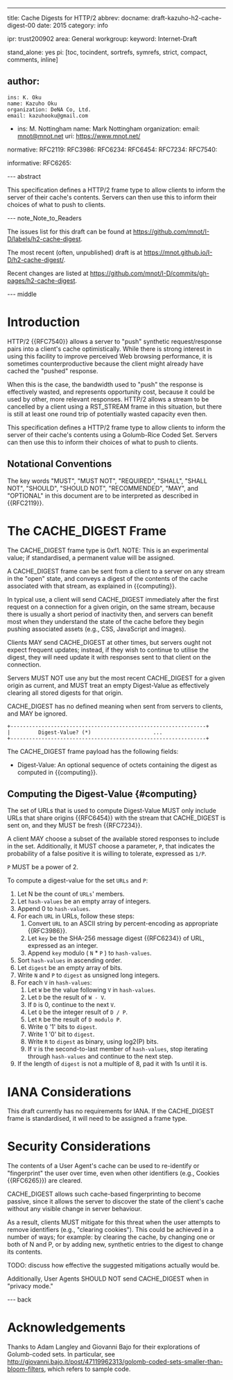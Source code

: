 ---
title: Cache Digests for HTTP/2
abbrev:
docname: draft-kazuho-h2-cache-digest-00
date: 2015
category: info

ipr: trust200902
area: General
workgroup: 
keyword: Internet-Draft

stand_alone: yes
pi: [toc, tocindent, sortrefs, symrefs, strict, compact, comments, inline]

author:
 -
    ins: K. Oku
    name: Kazuho Oku
    organization: DeNA Co, Ltd.
    email: kazuhooku@gmail.com

 -
    ins: M. Nottingham
    name: Mark Nottingham
    organization: 
    email: mnot@mnot.net
    uri: https://www.mnot.net/

normative:
  RFC2119:
  RFC3986:
  RFC6234:
  RFC6454:
  RFC7234:
  RFC7540:

informative:
  RFC6265:


--- abstract

This specification defines a HTTP/2 frame type to allow clients to inform the server of their
cache's contents. Servers can then use this to inform their choices of what to push to clients.


--- note_Note_to_Readers

The issues list for this draft can be found at <https://github.com/mnot/I-D/labels/h2-cache-digest>.

The most recent (often, unpublished) draft is at <https://mnot.github.io/I-D/h2-cache-digest/>.

Recent changes are listed at <https://github.com/mnot/I-D/commits/gh-pages/h2-cache-digest>.


--- middle

# Introduction

HTTP/2 {{RFC7540}} allows a server to "push" synthetic request/response pairs into a client's cache
optimistically. While there is strong interest in using this facility to improve perceived Web
browsing performance, it is sometimes counterproductive because the client might already have
cached the "pushed" response.

When this is the case, the bandwidth used to "push" the response is effectively wasted, and
represents opportunity cost, because it could be used by other, more relevant responses. HTTP/2
allows a stream to be cancelled by a client using a RST_STREAM frame in this situation, but there
is still at least one round trip of potentially wasted capacity even then.

This specification defines a HTTP/2 frame type to allow clients to inform the server of their
cache's contents using a Golumb-Rice Coded Set. Servers can then use this to inform their choices
of what to push to clients.


## Notational Conventions

The key words "MUST", "MUST NOT", "REQUIRED", "SHALL", "SHALL NOT", "SHOULD", "SHOULD NOT",
"RECOMMENDED", "MAY", and "OPTIONAL" in this document are to be interpreted as described in
{{RFC2119}}.


# The CACHE_DIGEST Frame

The CACHE_DIGEST frame type is 0xf1. NOTE: This is an experimental value; if standardised, a permanent value will be assigned.

A CACHE_DIGEST frame can be sent from a client to a server on any stream in the "open" state, and
conveys a digest of the contents of the cache associated with that stream, as explained in
{{computing}}.

In typical use, a client will send CACHE_DIGEST immediately after the first request on a connection
for a given origin, on the same stream, because there is usually a short period of inactivity then,
and servers can benefit most when they understand the state of the cache before they begin pushing
associated assets (e.g., CSS, JavaScript and images).

Clients MAY send CACHE_DIGEST at other times, but servers ought not expect frequent updates;
instead, if they wish to continue to utilise the digest, they will need update it with responses
sent to that client on the connection.

Servers MUST NOT use any but the most recent CACHE_DIGEST for a given origin as current, and MUST
treat an empty Digest-Value as effectively clearing all stored digests for that origin.

CACHE_DIGEST has no defined meaning when sent from servers to clients, and MAY be ignored.

~~~~
+---------------------------------------------------------------+
|         Digest-Value? (*)                    ...
+---------------------------------------------------------------+
~~~~

The CACHE_DIGEST frame payload has the following fields:

* Digest-Value: An optional sequence of octets containing the digest as computed in {{computing}}.

## Computing the Digest-Value {#computing}

The set of URLs that is used to compute Digest-Value MUST only include URLs that share origins
{{RFC6454}} with the stream that CACHE_DIGEST is sent on, and they MUST be fresh {{RFC7234}}.

A client MAY choose a subset of the available stored responses to include in the set. Additionally,
it MUST choose a parameter, `P`, that indicates the probability of a false positive it is willing
to tolerate, expressed as `1/P`.

`P` MUST be a power of 2.

To compute a digest-value for the set `URLs` and `P`:

1. Let N be the count of `URLs`' members.
2. Let `hash-values` be an empty array of integers.
3. Append 0 to `hash-values`.
4. For each `URL` in URLs, follow these steps:
    1. Convert `URL` to an ASCII string by percent-encoding as appropriate {{RFC3986}}.
    2. Let `key` be the SHA-256 message digest {{RFC6234}} of URL, expressed as an integer.
    3. Append `key` modulo ( `N` * `P` ) to `hash-values`.
5. Sort `hash-values` in ascending order.
6. Let `digest` be an empty array of bits.
7. Write `N` and `P` to `digest` as unsigned long integers.
8. For each `V` in `hash-values`:
    1. Let `W` be the value following `V` in `hash-values`.
    2. Let `D` be the result of `W - V`.
    3. If `D` is 0, continue to the next `V`.
    4. Let `Q` be the integer result of `D / P`.
    5. Let `R` be the result of `D modulo P`.
    6. Write `Q` '1' bits to `digest`.
    7. Write 1 '0' bit to `digest`.
    8. Write `R` to `digest` as binary, using log2(P) bits.
    9. If `V` is the second-to-last member of `hash-values`, stop iterating through `hash-values` and continue to the next step.
9. If the length of `digest` is not a multiple of 8, pad it with 1s until it is.


# IANA Considerations

This draft currently has no requirements for IANA. If the CACHE_DIGEST frame is standardised, it
will need to be assigned a frame type.

# Security Considerations

The contents of a User Agent's cache can be used to re-identify or "fingerprint" the user over
time, even when other identifiers (e.g., Cookies {{RFC6265}}) are cleared. 

CACHE_DIGEST allows such cache-based fingerprinting to become passive, since it allows the server
to discover the state of the client's cache without any visible change in server behaviour.

As a result, clients MUST mitigate for this threat when the user attempts to remove identifiers
(e.g., "clearing cookies"). This could be achieved in a number of ways; for example: by clearing
the cache, by changing one or both of N and P, or by adding new, synthetic entries to the digest to
change its contents.

TODO: discuss how effective the suggested mitigations actually would be.

Additionally, User Agents SHOULD NOT send CACHE_DIGEST when in "privacy mode."


--- back


# Acknowledgements

Thanks to Adam Langley and Giovanni Bajo for their explorations of Golumb-coded sets. In
particular, see
<http://giovanni.bajo.it/post/47119962313/golomb-coded-sets-smaller-than-bloom-filters>, which
refers to sample code.
